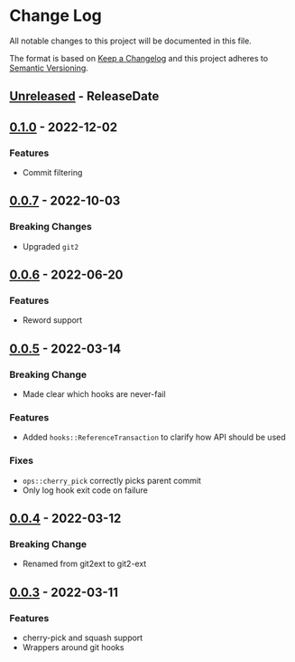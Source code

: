 # Change Log
All notable changes to this project will be documented in this file.

The format is based on [Keep a Changelog](http://keepachangelog.com/)
and this project adheres to [Semantic Versioning](http://semver.org/).

<!-- next-header -->
## [Unreleased] - ReleaseDate

## [0.1.0] - 2022-12-02

### Features

- Commit filtering

## [0.0.7] - 2022-10-03

### Breaking Changes

- Upgraded `git2`

## [0.0.6] - 2022-06-20

### Features

- Reword support

## [0.0.5] - 2022-03-14

### Breaking Change

- Made clear which hooks are never-fail

### Features

- Added `hooks::ReferenceTransaction` to clarify how API should be used

### Fixes

- `ops::cherry_pick` correctly picks parent commit
- Only log hook exit code on failure

## [0.0.4] - 2022-03-12

### Breaking Change

- Renamed from git2ext to git2-ext

## [0.0.3] - 2022-03-11

### Features

- cherry-pick and squash support
- Wrappers around git hooks

<!-- next-url -->
[Unreleased]: https://github.com/gitext-rs/git2-ext/compare/v0.1.0...HEAD
[0.1.0]: https://github.com/gitext-rs/git2-ext/compare/v0.0.7...v0.1.0
[0.0.7]: https://github.com/gitext-rs/git2-ext/compare/v0.0.6...v0.0.7
[0.0.6]: https://github.com/gitext-rs/git2-ext/compare/v0.0.5...v0.0.6
[0.0.5]: https://github.com/gitext-rs/git2-ext/compare/v0.0.4...v0.0.5
[0.0.4]: https://github.com/gitext-rs/git2-ext/compare/v0.0.3...v0.0.4
[0.0.3]: https://github.com/gitext-rs/git2-ext/compare/15449592300986753c174f63d412b212ad919285...v0.0.3
